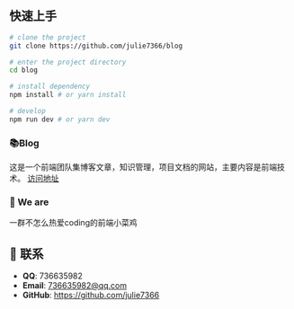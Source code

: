 ## 快速上手

```bash
# clone the project
git clone https://github.com/julie7366/blog

# enter the project directory
cd blog

# install dependency
npm install # or yarn install

# develop
npm run dev # or yarn dev
```

### 📚Blog
这是一个前端团队集博客文章，知识管理，项目文档的网站，主要内容是前端技术。
[访问地址](https://julie7366.github.io/blog)

### :see_no_evil: We are
一群不怎么热爱coding的前端小菜鸡

## :email: 联系
- **QQ**: 736635982
- **Email**:  <a href="mailto:736635982@qq.com">736635982@qq.com</a>
- **GitHub**: <https://github.com/julie7366>    
